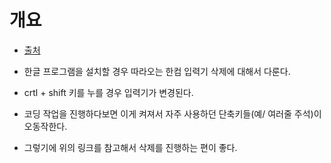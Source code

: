 # 개요 
- [출처](https://seogilang.tistory.com/954) 
- 한글 프로그램을 설치할 경우 따라오는 한컴 입력기 삭제에 대해서 다룬다. 

- crtl + shift 키를 누를 경우 입력기가 변경된다. 
- 코딩 작업을 진행하다보면 이게 켜져서 자주 사용하던 단축키들(예/ 여러줄 주석)이 오동작한다.
- 그렇기에 위의 링크를 참고해서 삭제를 진행하는 편이 좋다. 
